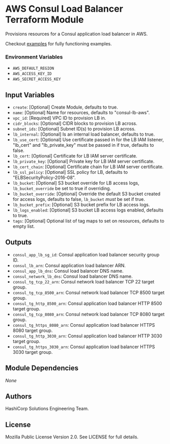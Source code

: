 # AWS Consul Load Balancer Terraform Module

Provisions resources for a Consul application load balancer in AWS.

Checkout [examples](./examples) for fully functioning examples.

### Environment Variables

- `AWS_DEFAULT_REGION`
- `AWS_ACCESS_KEY_ID`
- `AWS_SECRET_ACCESS_KEY`

## Input Variables

- `create`: [Optional] Create Module, defaults to true.
- `name`: [Optional] Name for resources, defaults to "consul-lb-aws".
- `vpc_id`: [Required] VPC ID to provision LB in.
- `cidr_blocks`: [Optional] CIDR blocks to provision LB across.
- `subnet_ids`: [Optional] Subnet ID(s) to provision LB across.
- `lb_internal`: [Optional] Is an internal load balancer, defaults to true.
- `lb_use_cert`: [Optional] Use certificate passed in for the LB IAM listener, "lb_cert" and "lb_private_key" must be passed in if true, defaults to false.
- `lb_cert`: [Optional] Certificate for LB IAM server certificate.
- `lb_private_key`: [Optional] Private key for LB IAM server certificate.
- `lb_cert_chain`: [Optional] Certificate chain for LB IAM server certificate.
- `lb_ssl_policy`: [Optional] SSL policy for LB, defaults to "ELBSecurityPolicy-2016-08".
- `lb_bucket`: [Optional] S3 bucket override for LB access logs, `lb_bucket_override` be set to true if overriding.
- `lb_bucket_override`: [Optional] Override the default S3 bucket created for access logs, defaults to false, `lb_bucket` _must_ be set if true.
- `lb_bucket_prefix`: [Optional] S3 bucket prefix for LB access logs.
- `lb_logs_enabled`: [Optional] S3 bucket LB access logs enabled, defaults to true.
- `tags`: [Optional] Optional list of tag maps to set on resources, defaults to empty list.

## Outputs

- `consul_app_lb_sg_id`: Consul application load balancer security group ID.
- `consul_lb_arn`: Consul application load balancer ARN.
- `consul_app_lb_dns`: Consul load balancer DNS name.
- `consul_network_lb_dns`: Consul load balancer DNS name.
- `consul_tg_tcp_22_arn`: Consul network load balancer TCP 22 target group.
- `consul_tg_tcp_8500_arn`: Consul network load balancer TCP 8500 target group.
- `consul_tg_http_8500_arn`: Consul application load balancer HTTP 8500 target group.
- `consul_tg_tcp_8080_arn`: Consul network load balancer TCP 8080 target group.
- `consul_tg_https_8080_arn`: Consul application load balancer HTTPS 8080 target group.
- `consul_tg_http_3030_arn`: Consul application load balancer HTTP 3030 target group.
- `consul_tg_https_3030_arn`: Consul application load balancer HTTPS 3030 target group.

## Module Dependencies

_None_

## Authors

HashiCorp Solutions Engineering Team.

## License

Mozilla Public License Version 2.0. See LICENSE for full details.
